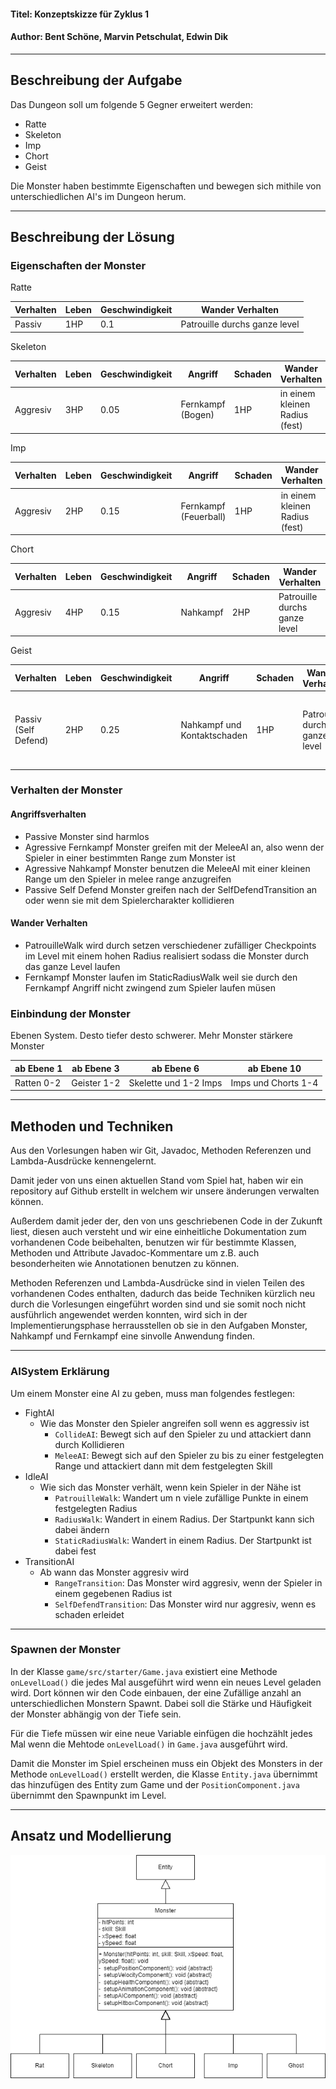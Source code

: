 #### Titel: Konzeptskizze für Zyklus 1

#### Author: Bent Schöne, Marvin Petschulat, Edwin Dik

---
## Beschreibung der Aufgabe

Das Dungeon soll um folgende 5 Gegner erweitert werden:
- Ratte
- Skeleton
- Imp
- Chort
- Geist

Die Monster haben bestimmte Eigenschaften und bewegen sich mithile von unterschiedlichen AI's
im Dungeon herum.

---

## Beschreibung der Lösung

### Eigenschaften der Monster
Ratte

| Verhalten | Leben | Geschwindigkeit | Wander Verhalten              |
|-----------|-------|-----------------|-------------------------------|
| Passiv    | 1HP   | 0.1             | Patrouille durchs ganze level |

Skeleton

| Verhalten | Leben | Geschwindigkeit | Angriff           | Schaden | Wander Verhalten               |
|-----------|-------|-----------------|-------------------|---------|--------------------------------|
| Aggresiv  | 3HP   | 0.05            | Fernkampf (Bogen) | 1HP     | in einem kleinen Radius (fest) |


Imp

| Verhalten | Leben | Geschwindigkeit | Angriff                | Schaden | Wander Verhalten               |
|-----------|-------|-----------------|------------------------|---------|--------------------------------|
| Aggresiv  | 2HP   | 0.15            | Fernkampf  (Feuerball) | 1HP     | in einem kleinen Radius (fest) |

Chort

| Verhalten | Leben | Geschwindigkeit | Angriff  | Schaden | Wander Verhalten              |
|-----------|-------|-----------------|----------|---------|-------------------------------|
| Aggresiv  | 4HP   | 0.15            | Nahkampf | 2HP     | Patrouille durchs ganze level |

Geist


| Verhalten            | Leben | Geschwindigkeit | Angriff                     | Schaden | Wander Verhalten              | Besonderheit                                                     |
|----------------------|-------|-----------------|-----------------------------|---------|-------------------------------|------------------------------------------------------------------|
| Passiv (Self Defend) | 2HP   | 0.25            | Nahkampf und Kontaktschaden | 1HP     | Patrouille durchs ganze level | Kann durch Wände fliegen und wird unsichtbar außerhalb vom Level |


### Verhalten der Monster
#### Angriffsverhalten
- Passive Monster sind harmlos
- Agressive Fernkampf Monster greifen mit der MeleeAI an, also wenn der Spieler in einer
bestimmten Range zum Monster ist
- Agressive Nahkampf Monster benutzen die MeleeAI mit einer kleinen Range um den Spieler in melee range anzugreifen
- Passive Self Defend Monster greifen nach der SelfDefendTransition an oder wenn sie mit dem
Spielercharakter kollidieren
#### Wander Verhalten
- PatrouilleWalk wird durch setzen verschiedener zufälliger Checkpoints im Level mit einem hohen Radius realisiert
sodass die Monster durch das ganze Level laufen
- Fernkampf Monster laufen im StaticRadiusWalk weil sie durch den Fernkampf Angriff nicht zwingend
zum Spieler laufen müsen

### Einbindung der Monster

Ebenen System. Desto tiefer desto schwerer. Mehr Monster stärkere Monster

| ab Ebene 1 | ab Ebene 3  | ab Ebene 6            | ab Ebene 10         |
|------------|-------------|-----------------------|---------------------|
| Ratten 0-2 | Geister 1-2 | Skelette und 1-2 Imps | Imps und Chorts 1-4 |


---


## Methoden und Techniken

Aus den Vorlesungen haben wir Git, Javadoc, Methoden Referenzen und Lambda-Ausdrücke kennengelernt.

Damit jeder von uns einen aktuellen Stand vom Spiel hat, haben wir ein repository auf
Github erstellt in welchem wir unsere änderungen verwalten können.

Außerdem damit jeder der, den von uns geschriebenen Code in der Zukunft liest, diesen auch versteht
und wir eine einheitliche Dokumentation zum vorhandenen Code beibehalten, benutzen wir für bestimmte Klassen,
Methoden und Attribute Javadoc-Kommentare um z.B. auch besonderheiten wie Annotationen benutzen zu können.

Methoden Referenzen und Lambda-Ausdrücke sind in vielen Teilen des vorhandenen Codes enthalten, dadurch das beide
Techniken kürzlich neu durch die Vorlesungen eingeführt worden sind und sie somit noch nicht ausführlich angewendet
werden konnten, wird sich in der Implementierungsphase herrausstellen ob sie in den Aufgaben Monster, Nahkampf und Fernkampf
eine sinvolle Anwendung finden.


---

### AISystem Erklärung
Um einem Monster eine AI zu geben, muss man folgendes festlegen:
- FightAI
  - Wie das Monster den Spieler angreifen soll wenn es aggressiv ist
    - `CollideAI`: Bewegt sich auf den Spieler zu und attackiert dann durch Kollidieren
    - `MeleeAI`: Bewegt sich auf den Spieler zu bis zu einer festgelegten Range und attackiert dann
    mit dem festgelegten Skill
- IdleAI
  - Wie sich das Monster verhält, wenn kein Spieler in der Nähe ist
    - `PatrouilleWalk`: Wandert um n viele zufällige Punkte in einem festgelegten Radius
    - `RadiusWalk`: Wandert in einem Radius. Der Startpunkt kann sich dabei ändern
    - `StaticRadiusWalk`: Wandert in einem Radius. Der Startpunkt ist dabei fest
- TransitionAI
    - Ab wann das Monster aggresiv wird
      - `RangeTransition`: Das Monster wird aggresiv, wenn der Spieler in einem gegebenen Radius ist
      - `SelfDefendTransition`: Das Monster wird nur aggresiv, wenn es schaden erleidet


---

### Spawnen der Monster

In der Klasse `game/src/starter/Game.java` existiert eine Methode `onLevelLoad()`
die jedes Mal ausgeführt wird wenn ein neues Level geladen wird. Dort können wir den Code einbauen, der
eine Zufällige anzahl an unterschiedlichen Monstern Spawnt. Dabei soll die Stärke und Häufigkeit der Monster
abhängig von der Tiefe sein.

Für die Tiefe müssen wir eine neue Variable einfügen die hochzählt jedes Mal wenn die Mehtode `onLevelLoad()`
in `Game.java` ausgeführt wird.

Damit die Monster im Spiel erscheinen muss ein Objekt des Monsters in der Methode `onLevelLoad()` erstellt werden,
die Klasse `Entity.java` übernimmt das hinzufügen des Entity zum Game und der `PositionComponent.java` übernimmt
den Spawnpunkt im Level.


---

## Ansatz und Modellierung

![Monster UML](MonsterUML.png)

